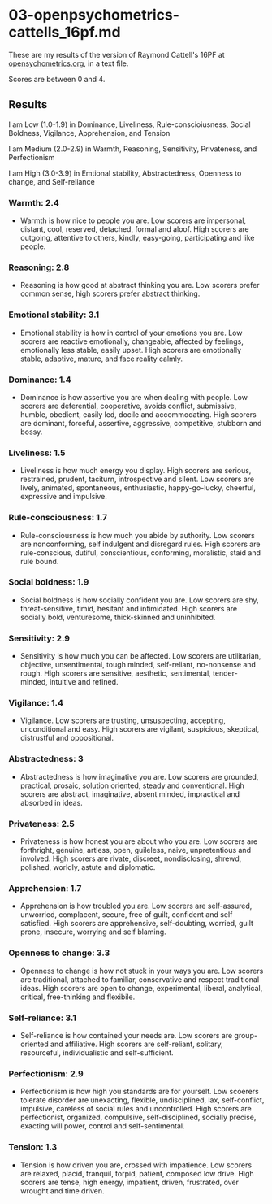 
# 03-openpsychometrics-cattells_16pf.md

These are my results of the version of Raymond Cattell's 16PF at [opensychometrics.org](http://opensychometrics.org), in a text file.

Scores are between 0 and 4.

## Results

I am Low (1.0-1.9) in Dominance, Liveliness, Rule-conscioiusness, Social Boldness, Vigilance, Apprehension, and Tension

I am Medium	(2.0-2.9)	in Warmth, Reasoning, Sensitivity, Privateness, and Perfectionism

I am High	(3.0-3.9)	in Emtional stability, Abstractedness, Openness to change, and Self-reliance

### Warmth: 2.4

- Warmth is how nice to people you are. Low scorers are impersonal, distant, cool, reserved, detached, formal and aloof. High scorers are outgoing, attentive to others, kindly, easy-going, participating and like people.

### Reasoning: 2.8

- Reasoning is how good at abstract thinking you are. Low scorers prefer common sense, high scorers prefer abstract thinking.

### Emotional stability: 3.1

- Emotional stability is how in control of your emotions you are. Low scorers are reactive emotionally, changeable, affected by feelings, emotionally less stable, easily upset. High scorers are emotionally stable, adaptive, mature, and face reality calmly.

### Dominance: 1.4

- Dominance is how assertive you are when dealing with people. Low scorers are deferential, cooperative, avoids conflict, submissive, humble, obedient, easily led, docile and accommodating. High scorers are dominant, forceful, assertive, aggressive, competitive, stubborn and bossy.

### Liveliness: 1.5

- Liveliness is how much energy you display. High scorers are serious, restrained, prudent, taciturn, introspective and silent. Low scorers are lively, animated, spontaneous, enthusiastic, happy-go-lucky, cheerful, expressive and impulsive.

### Rule-consciousness: 1.7

- Rule-consciousness is how much you abide by authority. Low scorers are nonconforming, self indulgent and disregard rules. High scorers are rule-conscious, dutiful, conscientious, conforming, moralistic, staid and rule bound.

### Social boldness: 1.9

- Social boldness is how socially confident you are. Low scorers are shy, threat-sensitive, timid, hesitant and intimidated. High scorers are socially bold, venturesome, thick-skinned and uninhibited.

### Sensitivity: 2.9

- Sensitivity is how much you can be affected. Low scorers are utilitarian, objective, unsentimental, tough minded, self-reliant, no-nonsense and rough. High scorers are sensitive, aesthetic, sentimental, tender-minded, intuitive and refined.

### Vigilance: 1.4

- Vigilance. Low scorers are trusting, unsuspecting, accepting, unconditional and easy. High scorers are vigilant, suspicious, skeptical, distrustful and oppositional.

### Abstractedness: 3

- Abstractedness is how imaginative you are. Low scorers are grounded, practical, prosaic, solution oriented, steady and conventional. High scorers are abstract, imaginative, absent minded, impractical and absorbed in ideas.

### Privateness: 2.5

- Privateness is how honest you are about who you are. Low scorers are forthright, genuine, artless, open, guileless, naive, unpretentious and involved. High scorers are rivate, discreet, nondisclosing, shrewd, polished, worldly, astute and diplomatic.

### Apprehension: 1.7

- Apprehension is how troubled you are. Low scorers are self-assured, unworried, complacent, secure, free of guilt, confident and self satisfied. High scorers are apprehensive, self-doubting, worried, guilt prone, insecure, worrying and self blaming.

### Openness to change: 3.3

- Openness to change is how not stuck in your ways you are. Low scorers are traditional, attached to familiar, conservative and respect traditional ideas. High scorers are open to change, experimental, liberal, analytical, critical, free-thinking and flexibile.

### Self-reliance: 3.1

- Self-reliance is how contained your needs are. Low scorers are group-oriented and affiliative. High scorers are self-reliant, solitary, resourceful, individualistic and self-sufficient.

### Perfectionism: 2.9

- Perfectionism is how high you standards are for yourself. Low scoerers tolerate disorder are unexacting, flexible, undisciplined, lax, self-conflict, impulsive, careless of social rules and uncontrolled. High scorers are perfectionist, organized, compulsive, self-disciplined, socially precise, exacting will power, control and self-sentimental.

### Tension: 1.3

- Tension is how driven you are, crossed with impatience. Low scorers are relaxed, placid, tranquil, torpid, patient, composed low drive. High scorers are tense, high energy, impatient, driven, frustrated, over wrought and time driven.

